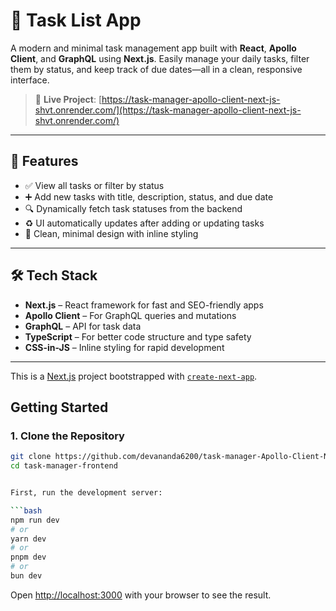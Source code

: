 # 📝 Task List App

A modern and minimal task management app built with **React**, **Apollo Client**, and **GraphQL** using **Next.js**. Easily manage your daily tasks, filter them by status, and keep track of due dates—all in a clean, responsive interface.

> 🔗 **Live Project**: [https://task-manager-apollo-client-next-js-shvt.onrender.com/](https://task-manager-apollo-client-next-js-shvt.onrender.com/)

---

## 🚀 Features

- ✅ View all tasks or filter by status  
- ➕ Add new tasks with title, description, status, and due date  
- 🔍 Dynamically fetch task statuses from the backend  
- ♻️ UI automatically updates after adding or updating tasks  
- 🧹 Clean, minimal design with inline styling  

---

## 🛠 Tech Stack

- **Next.js** – React framework for fast and SEO-friendly apps  
- **Apollo Client** – For GraphQL queries and mutations  
- **GraphQL** – API for task data  
- **TypeScript** – For better code structure and type safety  
- **CSS-in-JS** – Inline styling for rapid development  

---




This is a [Next.js](https://nextjs.org) project bootstrapped with [`create-next-app`](https://nextjs.org/docs/app/api-reference/cli/create-next-app).

## Getting Started

### 1. Clone the Repository

```bash
git clone https://github.com/devananda6200/task-manager-Apollo-Client-Next.js-frontend
cd task-manager-frontend


First, run the development server:

```bash
npm run dev
# or
yarn dev
# or
pnpm dev
# or
bun dev
```

Open [http://localhost:3000](http://localhost:3000) with your browser to see the result.

